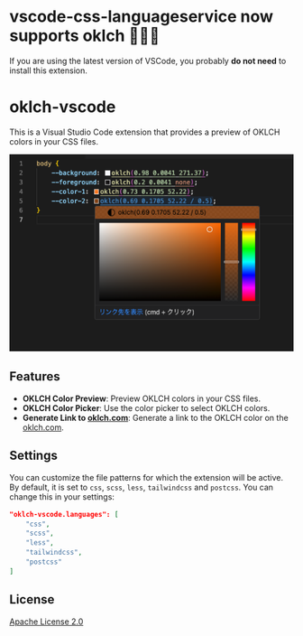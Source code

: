 # vscode-css-languageservice now supports oklch 🎉🎉🎉

If you are using the latest version of VSCode, you probably **do not need** to install this extension.


# oklch-vscode

This is a Visual Studio Code extension that provides a preview of OKLCH colors in your CSS files.

![Screenshot](./public/screenshot.png)

## Features

- **OKLCH Color Preview**: Preview OKLCH colors in your CSS files.
- **OKLCH Color Picker**: Use the color picker to select OKLCH colors.
- **Generate Link to [oklch.com](https://oklch.com/)**: Generate a link to the OKLCH color on the [oklch.com](https://oklch.com/).

## Settings

You can customize the file patterns for which the extension will be active. By default, it is set to `css`, `scss`, `less`, `tailwindcss` and `postcss`. You can change this in your settings:

```json
"oklch-vscode.languages": [
    "css",
    "scss",
    "less",
    "tailwindcss",
    "postcss"
]
```

## License

[Apache License 2.0](LICENSE)
